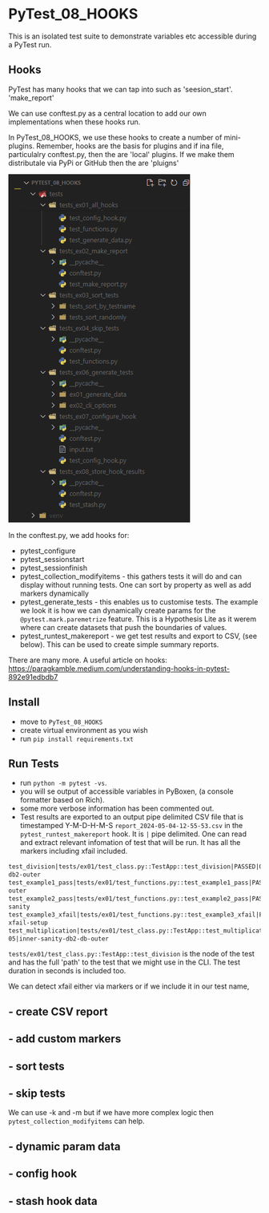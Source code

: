# PyTest_08_HOOKS

This is an isolated test suite to demonstrate variables etc accessible during a PyTest run.

## Hooks

PyTest has many hooks that we can tap into such as 'seesion_start'. 'make_report'

We can use conftest.py as a central location to add our own implementations when these hooks run.

In PyTest_08_HOOKS, we use these hooks to create a number of mini-plugins. Remember, hooks are the basis for plugins and if ina file, particulalry conftest.py, then the are 'local' plugins. If we make them distributale via PyPi or GitHub then the are 'pluigns'

![Examples](../images/list_hooks.png "PyTest Hooks")

In the conftest.py, we add hooks for:

- pytest_configure
- pytest_sessionstart
- pytest_sessionfinish
- pytest_collection_modifyitems - this gathers tests it will do and can display without running tests. One can sort by property as well as add markers dynamically
- pytest_generate_tests - this enables us to customise tests. The example we look it is how we can dynamically create params for the `@pytest.mark.paremetrize` feature. This is a Hypothesis Lite as it werem where can create datasets that push the boundaries of values.
- pytest_runtest_makereport - we get test results and export to CSV, (see below). This can be used to create simple summary reports.



There are many more. A useful article on hooks: https://paragkamble.medium.com/understanding-hooks-in-pytest-892e91edbdb7


## Install 

- move to `PyTest_08_HOOKS` 
- create virtual environment as you wish
- run `pip install requirements.txt`

## Run Tests

- run `python -m pytest -vs`.
- you will se output of accessible variables in PyBoxen, (a console formatter based on Rich).
- some more verbose information has been commented out.
- Test results are exported to an output pipe delimited CSV file that is timestamped Y-M-D-H-M-S `report_2024-05-04-12-55-53.csv` in the `pytest_runtest_makereport` hook. It is `|` pipe delimited. One can read and extract relevant infomation of test that will be run. It has all the markers including xfail included.
```
test_division|tests/ex01/test_class.py::TestApp::test_division|PASSED|0.00011979998089373112|inner-db2-outer
test_example1_pass|tests/ex01/test_functions.py::test_example1_pass|PASSED|0.0009691999293863773|sanity-outer
test_example2_pass|tests/ex01/test_functions.py::test_example2_pass|PASSED|0.0006700998637825251|inner-sanity
test_example3_xfail|tests/ex01/test_functions.py::test_example3_xfail|FAILED|0.000541699817404151|inner-xfail-setup
test_multiplication|tests/ex01/test_class.py::TestApp::test_multiplication|PASSED|8.490006439387798e-05|inner-sanity-db2-db-outer

```

`tests/ex01/test_class.py::TestApp::test_division` is the node of the test and has the full 'path' to the test that we might use in the CLI. The test duration in seconds is included too.

We can detect xfail either via markers or if we include it in our test name,
##  - create CSV report

##  -  add custom markers

##  -  sort tests

##  -  skip tests

We can use -k and -m but if we have more complex logic then `pytest_collection_modifyitems` can help.

##  -  dynamic param data

##  -  config hook

##  -  stash hook data




